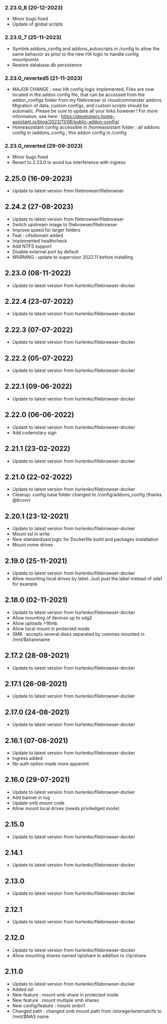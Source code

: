### 2.23.0_8 (20-12-2023)
- Minor bugs fixed
- Update of global scripts

### 2.23.0_7 (25-11-2023)
- Symlink addons_config and addons_autoscripts in /config to allow the same behavior as prior to the new HA logic to handle config mountpoints
- Restore database.db persistence

### 2.23.0_reverted5 (21-11-2023)
- MAJOR CHANGE : new HA config logic implemented. Files are now located in the addon config file, that can be accessed from the addon_configs folder from my filebrowser or cloudcommander addons. Migration of data, custom configs, and custom scripts should be automatic. Please be sure to update all your links however ! For more information, see here : https://developers.home-assistant.io/blog/2023/11/06/public-addon-config/
- Homeassistant config accessible in /homeassistant folder ; all addons config in /addons_config ; this addon config in /config

### 2.23.0_reverted (29-09-2023)
- Minor bugs fixed
- Revert to 2.23.0 to avoid tus interference with ingress

## 2.25.0 (16-09-2023)
- Update to latest version from filebrowser/filebrowser

## 2.24.2 (27-08-2023)
- Update to latest version from filebrowser/filebrowser
- Switch upstream image to filebrowser/filebrowser
- Improve speed for larger folders
- Feat : cifsdomain added
- Implemented healthcheck
- Add NTFS support
- Disable external port by default
- WARNING : update to supervisor 2022.11 before installing

## 2.23.0 (08-11-2022)

- Update to latest version from hurlenko/filebrowser-docker

## 2.22.4 (23-07-2022)

- Update to latest version from hurlenko/filebrowser-docker

## 2.22.3 (07-07-2022)

- Update to latest version from hurlenko/filebrowser-docker

## 2.22.2 (05-07-2022)

- Update to latest version from hurlenko/filebrowser-docker

## 2.22.1 (09-06-2022)

- Update to latest version from hurlenko/filebrowser-docker

## 2.22.0 (06-06-2022)

- Update to latest version from hurlenko/filebrowser-docker
- Add codenotary sign

## 2.21.1 (23-02-2022)

- Update to latest version from hurlenko/filebrowser-docker

## 2.21.0 (22-02-2022)

- Update to latest version from hurlenko/filebrowser-docker
- Cleanup: config base folder changed to /config/addons_config (thanks @bruvv)

## 2.20.1 (23-12-2021)

- Update to latest version from hurlenko/filebrowser-docker
- Mount ssl in write
- New standardized logic for Dockerfile build and packages installation
- Mount nvme drives

## 2.19.0 (25-11-2021)

- Update to latest version from hurlenko/filebrowser-docker
- Allow mounting local drives by label. Just pust the label instead of sda1 for example

## 2.18.0 (02-11-2021)

- Update to latest version from hurlenko/filebrowser-docker
- Allow mounting of devices up to sdg2
- Allow uploads >16mb
- Allow local mount in protected mode
- SMB : accepts several disks separated by commas mounted in /mnt/$sharename

## 2.17.2 (28-08-2021)

- Update to latest version from hurlenko/filebrowser-docker

## 2.17.1 (26-08-2021)

- Update to latest version from hurlenko/filebrowser-docker

## 2.17.0 (24-08-2021)

- Update to latest version from hurlenko/filebrowser-docker

## 2.16.1 (07-08-2021)

- Update to latest version from hurlenko/filebrowser-docker
- Ingress added
- No auth option made more apparent

## 2.16.0 (29-07-2021)

- Update to latest version from hurlenko/filebrowser-docker
- Add banner in log
- Update smb mount code
- Allow mount local drives (needs priviledged mode)

## 2.15.0

- Update to latest version from hurlenko/filebrowser-docker

## 2.14.1

- Update to latest version from hurlenko/filebrowser-docker

## 2.13.0

- Update to latest version from hurlenko/filebrowser-docker

## 2.12.1

- Update to latest version from hurlenko/filebrowser-docker

## 2.12.0

- Update to latest version from hurlenko/filebrowser-docker
- Allow mounting shares named \ip\share in addition to //ip/share

## 2.11.0

- Update to latest version from hurlenko/filebrowser-docker
- Added ssl
- New feature : mount smb share in protected mode
- New feature : mount multiple smb shares
- New config/feature : mount smbv1
- Changed path : changed smb mount path from /storage/externalcifs to /mnt/$NAS name
